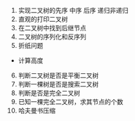 
1. 实现二叉树的先序 中序 后序 递归非递归
2. 直观的打印二叉树
3. 在二叉树中找到后继节点
4. 二叉树的序列化和反序列
5. 折纸问题
* 计算高度
6. 判断二叉树是否是平衡二叉树
7. 判断一棵树是否是搜索二叉树
8. 判断是否是完全二叉树
9. 已知一棵完全二叉树，求其节点的个数
10. 哈夫曼书压缩
